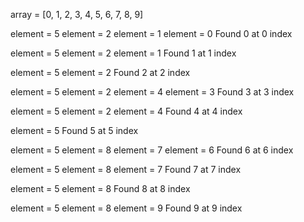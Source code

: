 array = [0, 1, 2, 3, 4, 5, 6, 7, 8, 9]

element = 5
element = 2
element = 1
element = 0
Found 0 at 0 index

element = 5
element = 2
element = 1
Found 1 at 1 index

element = 5
element = 2
Found 2 at 2 index

element = 5
element = 2
element = 4
element = 3
Found 3 at 3 index

element = 5
element = 2
element = 4
Found 4 at 4 index

element = 5
Found 5 at 5 index

element = 5
element = 8
element = 7
element = 6
Found 6 at 6 index

element = 5
element = 8
element = 7
Found 7 at 7 index

element = 5
element = 8
Found 8 at 8 index

element = 5
element = 8
element = 9
Found 9 at 9 index
